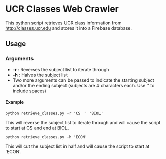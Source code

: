# UCR Classes Web Crawler
This python script retrieves UCR class information from http://classes.ucr.edu and stores it into a Firebase database.

## Usage
### Arguments
* **-r** : Reverses the subject list to iterate through
* **-h** : Halves the subject list
* Two more arguments can be passed to indicate the starting subject and/or the ending subject (subjects are 4 characters each. Use '' to include spaces)

#### Example
```
python retrieve_classes.py -r 'CS  ' 'BIOL' 
```
This will reverse the subject list to iterate through and will cause the script to start at CS and end at BIOL.
```
python retrieve_classes.py -h 'ECON'
```
This will cut the subject list in half and will cause the script to start at 'ECON'.
